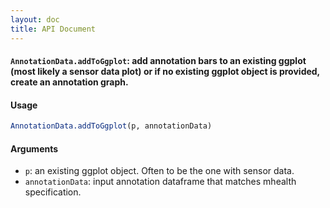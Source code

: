 ```yaml
---
layout: doc
title: API Document
---
```


#### `AnnotationData.addToGgplot`: add annotation bars to an existing ggplot (most likely a sensor data plot) or if no existing ggplot object is provided, create an annotation graph. ####

#### Usage ####

```r
AnnotationData.addToGgplot(p, annotationData)
```

#### Arguments ####

* `p`: an existing ggplot object. Often to be the one with sensor data.
* `annotationData`: input annotation dataframe that matches mhealth specification.


